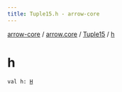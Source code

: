 ```yaml
---
title: Tuple15.h - arrow-core
---
```


[arrow-core](../../index.html) / [arrow.core](../index.html) / [Tuple15](index.html) / [h](./h.html)

# h

`val h: `[`H`](index.html#H)